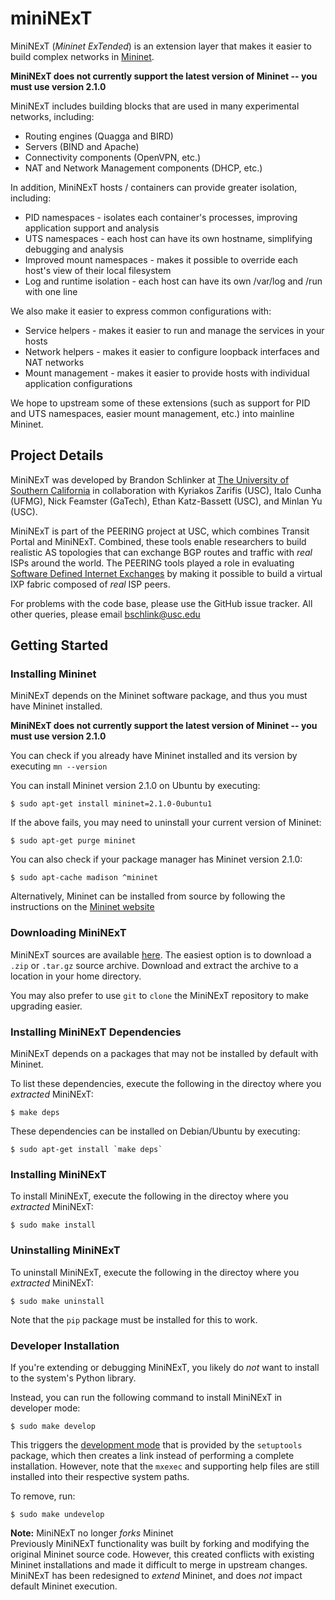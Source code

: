 miniNExT
==============

MiniNExT (_Mininet ExTended_) is an extension layer that makes it easier to build complex networks in [Mininet](http://www.mininet.org).

**MiniNExT does not currently support the latest version of Mininet -- you must use version 2.1.0**

MiniNExT includes building blocks that are used in many experimental networks, including:

* Routing engines (Quagga and BIRD)
* Servers (BIND and Apache)
* Connectivity components (OpenVPN, etc.)
* NAT and Network Management components (DHCP, etc.)

In addition, MiniNExT hosts / containers can provide greater isolation, including:

* PID namespaces - isolates each container's processes, improving application support and analysis
* UTS namespaces - each host can have its own hostname, simplifying debugging and analysis
* Improved mount namespaces - makes it possible to override each host's view of their local filesystem 
* Log and runtime isolation - each host can have its own /var/log and /run with one line

We also make it easier to express common configurations with:

* Service helpers - makes it easier to run and manage the services in your hosts
* Network helpers - makes it easier to configure loopback interfaces and NAT networks
* Mount management - makes it easier to provide hosts with individual application configurations

We hope to upstream some of these extensions (such as support for PID and UTS namespaces, easier mount management, etc.) into mainline Mininet.

## Project Details

MiniNExT was developed by Brandon Schlinker at [The University of Southern California](http://www.usc.edu) in collaboration with Kyriakos Zarifis (USC), Italo Cunha (UFMG), Nick Feamster (GaTech), Ethan Katz-Bassett (USC), and Minlan Yu (USC).

MiniNExT is part of the PEERING project at USC, which combines Transit Portal and MiniNExT. Combined, these tools enable researchers to build realistic AS topologies that can exchange BGP routes and traffic with _real_ ISPs around the world. The PEERING tools played a role in evaluating [Software Defined Internet Exchanges](http://noise-lab.net/projects/software-defined-networking/sdx/) by making it possible to build a virtual IXP fabric composed of _real_ ISP peers.

For problems with the code base, please use the GitHub issue tracker. All other queries, please email bschlink@usc.edu

## Getting Started

### Installing Mininet

MiniNExT depends on the Mininet software package, and thus you must have Mininet installed.

**MiniNExT does not currently support the latest version of Mininet -- you must use version 2.1.0**

You can check if you already have Mininet installed and its version by executing `mn --version`

You can install Mininet version 2.1.0 on Ubuntu by executing:
```
$ sudo apt-get install mininet=2.1.0-0ubuntu1
```

If the above fails, you may need to uninstall your current version of Mininet:
```
$ sudo apt-get purge mininet
```

You can also check if your package manager has Mininet version 2.1.0:
```
$ sudo apt-cache madison ^mininet
```

Alternatively, Mininet can be installed from source by following the instructions on the [Mininet website](http://www.mininet.org)

### Downloading MiniNExT

MiniNExT sources are available [here](http://mininext.uscnsl.net). The easiest option is to download a `.zip` or `.tar.gz` source archive. Download and extract the archive to a location in your home directory.

You may also prefer to use `git` to `clone` the MiniNExT repository to make upgrading easier.

### Installing MiniNExT Dependencies

MiniNExT depends on a packages that may not be installed by default with Mininet.

To list these dependencies, execute the following in the directoy where you _extracted_ MiniNExT:
```
$ make deps
```

These dependencies can be installed on Debian/Ubuntu by executing:
```
$ sudo apt-get install `make deps`
```

### Installing MiniNExT

To install MiniNExT, execute the following in the directoy where you _extracted_ MiniNExT:
```
$ sudo make install
```

### Uninstalling MiniNExT

To uninstall MiniNExT, execute the following in the directoy where you _extracted_ MiniNExT:
```
$ sudo make uninstall
```

Note that the `pip` package must be installed for this to work.

### Developer Installation

If you're extending or debugging MiniNExT, you likely do _not_ want to install to the system's Python library. 

Instead, you can run the following command to install MiniNExT in developer mode:
```
$ sudo make develop
```

This triggers the [development mode](https://pythonhosted.org/setuptools/setuptools.html#development-mode) that is provided by the `setuptools` package, which then creates a link instead of performing a complete installation. However, note that the `mxexec` and supporting help files are still installed into their respective system paths.

To remove, run:
```
$ sudo make undevelop
```


**Note:** MiniNExT no longer _forks_ Mininet<br>
Previously MiniNExT functionality was built by forking and modifying the original Mininet source code. However, this created conflicts with existing Mininet installations and made it difficult to merge in upstream changes. MiniNExT has been redesigned to _extend_ Mininet, and does _not_ impact default Mininet execution.
